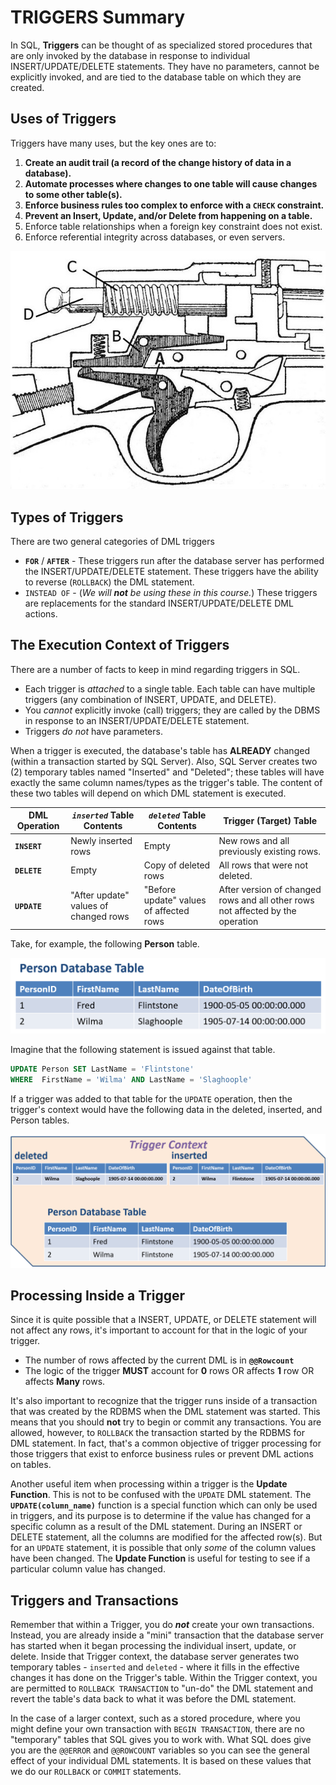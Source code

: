 # TRIGGERS Summary

In SQL, **Triggers** can be thought of as specialized stored procedures that are only invoked by the database in response to individual INSERT/UPDATE/DELETE statements. They have no parameters, cannot be explicitly invoked, and are tied to the database table on which they are created.

## Uses of Triggers

Triggers have many uses, but the key ones are to:

1. **Create an audit trail (a record of the change history of data in a database).**
1. **Automate processes where changes to one table will cause changes to some other table(s).**
1. **Enforce business rules too complex to enforce with a `CHECK` constraint.**
1. **Prevent an Insert, Update, and/or Delete from happening on a table.**
1. Enforce table relationships when a foreign key constraint does not exist.
1. Enforce referential integrity across databases, or even servers.

![](./Images/Update_of_Trigger_mechanism_bf_1923.jpg)

## Types of Triggers

There are two general categories of DML triggers

- **`FOR`** / **`AFTER`** - These triggers run after the database server has performed the INSERT/UPDATE/DELETE statement. These triggers have the ability to reverse (`ROLLBACK`) the DML statement.
- `INSTEAD OF` - (*We will **not** be using these in this course.*) These triggers are replacements for the standard INSERT/UPDATE/DELETE DML actions.

## The Execution Context of Triggers

There are a number of facts to keep in mind regarding triggers in SQL.

- Each trigger is *attached* to a single table. Each table can have multiple triggers (any combination of INSERT, UPDATE, and DELETE).
- You *cannot* explicitly invoke (call) triggers; they are called by the DBMS in response to an INSERT/UPDATE/DELETE statement.
- Triggers *do not* have parameters.

When a trigger is executed, the database's table has **ALREADY** changed (within a transaction started by SQL Server). Also, SQL Server creates two (2) temporary tables named "Inserted" and "Deleted"; these tables will have exactly the same column names/types as the trigger's table. The content of these two tables will depend on which DML statement is executed.

| DML Operation | *`inserted`* Table Contents  | *`deleted`* Table Contents | Trigger (Target) Table  |
|---------------|------------------------------|----------------------------|-------------------------|
| **`INSERT`**  | Newly inserted rows          | Empty                      | New rows and all previously existing rows. |
| **`DELETE`**  | Empty                        | Copy of deleted rows       | All rows that were not deleted.            |
| **`UPDATE`**  | "After update" values of changed rows | "Before update" values of affected rows | After version of changed rows and all other rows not affected by the operation |

Take, for example, the following **Person** table.

![](./Images/PersonTable.png)

Imagine that the following statement is issued against that table.

```sql
UPDATE Person SET LastName = 'Flintstone'
WHERE  FirstName = 'Wilma' AND LastName = 'Slaghoople'
```

If a trigger was added to that table for the `UPDATE` operation, then the trigger's context would have the following data in the deleted, inserted, and Person tables.

![](./Images/PersonTableTriggerContext.png)

## Processing Inside a Trigger

Since it is quite possible that a INSERT, UPDATE, or DELETE statement will not affect any rows, it's important to account for that in the logic of your trigger.

- The number of rows affected by the current DML is in **`@@Rowcount`**
- The logic of the trigger **MUST** account for **0** rows OR affects **1** row OR affects **Many** rows.

It's also important to recognize that the trigger runs inside of a transaction that was created by the RDBMS when the DML statement was started. This means that you should **not** try to begin or commit any transactions. You are allowed, however, to `ROLLBACK` the transaction started by the RDBMS for DML statement. In fact, that's a common objective of trigger processing for those triggers that exist to enforce business rules or prevent DML actions on tables.

Another useful item when processing within a trigger is the **Update Function**. This is not to be confused with the `UPDATE` DML statement. The **`UPDATE(column_name)`** function is a special function which can only be used in triggers, and its purpose is to determine if the value has changed for a specific column as a result of the DML statement. During an INSERT or DELETE statement, all the columns are modified for the affected row(s). But for an `UPDATE` statement, it is possible that only *some* of the column values have been changed. The **Update Function** is useful for testing to see if a particular column value has changed.

## Triggers and Transactions

Remember that within a Trigger, you do ***not*** create your own transactions. Instead, you are already inside a "mini" transaction that the database server has started when it began processing the individual insert, update, or delete. Inside that Trigger context, the database server generates two temporary tables - `inserted` and `deleted` - where it fills in the effective changes it has done on the Trigger's table. Within the Trigger context, you are permitted to `ROLLBACK TRANSACTION` to "un-do" the DML statement and revert the table's data back to what it was before the DML statement.

In the case of a larger context, such as a stored procedure, where you might define your own transaction with `BEGIN TRANSACTION`, there are no "temporary" tables that SQL gives you to work with. What SQL does give you are the `@@ERROR` and `@@ROWCOUNT` variables so you can see the general effect of your individual DML statements. It is based on these values that we do our `ROLLBACK` or `COMMIT` statements.
